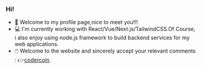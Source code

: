 ### Hi!

- 🥰 Welcome to my profile page,nice to meet you!!!
- 💻 I'm currently working with React/Vue/Next.js/TailwindCSS.Of Course, i also enjoy using node.js framework to build backend services for my web applications.
- 🖱️ Welcome to the website and sincerely accept your relevant comments : 👉[codercoin](https://codercoin.top).

